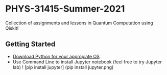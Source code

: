 # PHYS-31415-Summer-2021
Collection of assignments and lessons in Quantum Computation using Qiskit! 


## Getting Started 

* [Download Python for your appropiate OS](https://www.python.org/ "Python Homepage")
* Use Command Line to install Jupyter notebook (feel free to try Jupyter lab) ! [pip install jupyter] (pip install jupyter.png)
